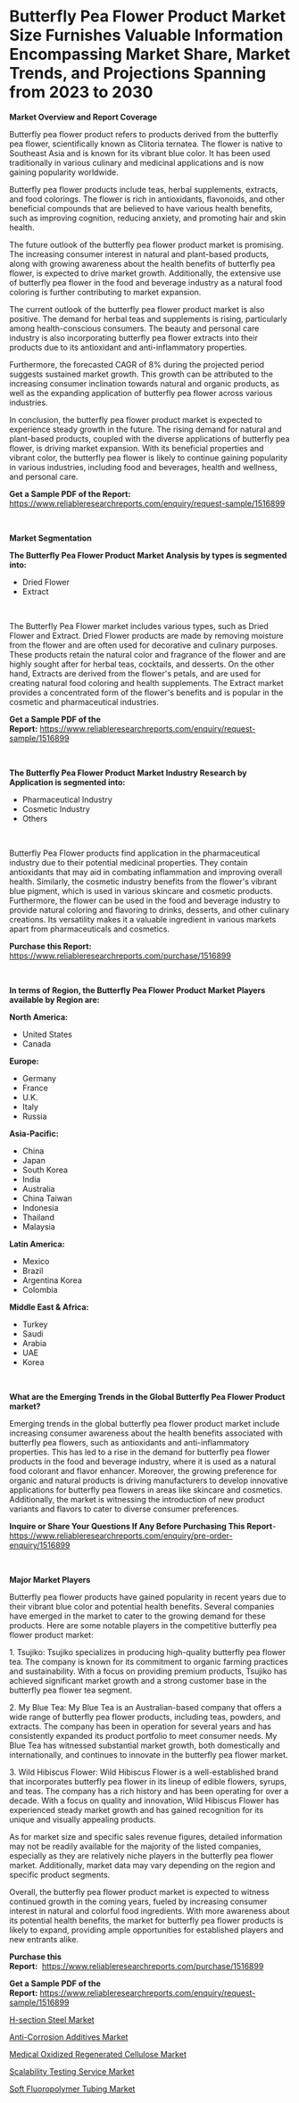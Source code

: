<p><h1>Butterfly Pea Flower Product Market Size Furnishes Valuable Information Encompassing Market Share, Market Trends, and Projections Spanning from 2023 to 2030</h1></p><p><strong>Market Overview and Report Coverage</strong></p>
<p><p>Butterfly pea flower product refers to products derived from the butterfly pea flower, scientifically known as Clitoria ternatea. The flower is native to Southeast Asia and is known for its vibrant blue color. It has been used traditionally in various culinary and medicinal applications and is now gaining popularity worldwide.</p><p>Butterfly pea flower products include teas, herbal supplements, extracts, and food colorings. The flower is rich in antioxidants, flavonoids, and other beneficial compounds that are believed to have various health benefits, such as improving cognition, reducing anxiety, and promoting hair and skin health.</p><p>The future outlook of the butterfly pea flower product market is promising. The increasing consumer interest in natural and plant-based products, along with growing awareness about the health benefits of butterfly pea flower, is expected to drive market growth. Additionally, the extensive use of butterfly pea flower in the food and beverage industry as a natural food coloring is further contributing to market expansion.</p><p>The current outlook of the butterfly pea flower product market is also positive. The demand for herbal teas and supplements is rising, particularly among health-conscious consumers. The beauty and personal care industry is also incorporating butterfly pea flower extracts into their products due to its antioxidant and anti-inflammatory properties.</p><p>Furthermore, the forecasted CAGR of 8% during the projected period suggests sustained market growth. This growth can be attributed to the increasing consumer inclination towards natural and organic products, as well as the expanding application of butterfly pea flower across various industries.</p><p>In conclusion, the butterfly pea flower product market is expected to experience steady growth in the future. The rising demand for natural and plant-based products, coupled with the diverse applications of butterfly pea flower, is driving market expansion. With its beneficial properties and vibrant color, the butterfly pea flower is likely to continue gaining popularity in various industries, including food and beverages, health and wellness, and personal care.</p></p>
<p><strong>Get a Sample PDF of the Report:</strong> <a href="https://www.reliableresearchreports.com/enquiry/request-sample/1516899">https://www.reliableresearchreports.com/enquiry/request-sample/1516899</a></p>
<p>&nbsp;</p>
<p><strong>Market Segmentation</strong></p>
<p><strong>The Butterfly Pea Flower Product Market Analysis by types is segmented into:</strong></p>
<p><ul><li>Dried Flower</li><li>Extract</li></ul></p>
<p>&nbsp;</p>
<p><p>The Butterfly Pea Flower market includes various types, such as Dried Flower and Extract. Dried Flower products are made by removing moisture from the flower and are often used for decorative and culinary purposes. These products retain the natural color and fragrance of the flower and are highly sought after for herbal teas, cocktails, and desserts. On the other hand, Extracts are derived from the flower's petals, and are used for creating natural food coloring and health supplements. The Extract market provides a concentrated form of the flower's benefits and is popular in the cosmetic and pharmaceutical industries.</p></p>
<p><strong>Get a Sample PDF of the Report:</strong>&nbsp;<a href="https://www.reliableresearchreports.com/enquiry/request-sample/1516899">https://www.reliableresearchreports.com/enquiry/request-sample/1516899</a></p>
<p>&nbsp;</p>
<p><strong>The Butterfly Pea Flower Product Market Industry Research by Application is segmented into:</strong></p>
<p><ul><li>Pharmaceutical Industry</li><li>Cosmetic Industry</li><li>Others</li></ul></p>
<p>&nbsp;</p>
<p><p>Butterfly Pea Flower products find application in the pharmaceutical industry due to their potential medicinal properties. They contain antioxidants that may aid in combating inflammation and improving overall health. Similarly, the cosmetic industry benefits from the flower's vibrant blue pigment, which is used in various skincare and cosmetic products. Furthermore, the flower can be used in the food and beverage industry to provide natural coloring and flavoring to drinks, desserts, and other culinary creations. Its versatility makes it a valuable ingredient in various markets apart from pharmaceuticals and cosmetics.</p></p>
<p><strong>Purchase this Report:</strong>&nbsp; <a href="https://www.reliableresearchreports.com/purchase/1516899">https://www.reliableresearchreports.com/purchase/1516899</a></p>
<p>&nbsp;</p>
<p><strong>In terms of Region, the Butterfly Pea Flower Product Market Players available by Region are:</strong></p>
<p>
    <p> <strong> North America: </strong>
        <ul>
            <li>United States</li>
            <li>Canada</li>
        </ul>
        </p> 
    <p> <strong> Europe: </strong>
        <ul>
            <li>Germany</li>
            <li>France</li>
            <li>U.K.</li>
            <li>Italy</li>
            <li>Russia</li>
        </ul>
        </p> 
    <p> <strong> Asia-Pacific: </strong>
        <ul>
            <li>China</li>
            <li>Japan</li>
            <li>South Korea</li>
            <li>India</li>
            <li>Australia</li>
            <li>China Taiwan</li>
            <li>Indonesia</li>
            <li>Thailand</li>
            <li>Malaysia</li>
        </ul>
        </p> 
    <p> <strong> Latin America: </strong>
        <ul>
            <li>Mexico</li>
            <li>Brazil</li>
            <li>Argentina Korea</li>
            <li>Colombia</li>
        </ul>
        </p> 
    <p> <strong> Middle East & Africa: </strong>
        <ul>
            <li>Turkey</li>
            <li>Saudi</li>
            <li>Arabia</li>
            <li>UAE</li>
            <li>Korea</li>
        </ul>
    </p>
    </p>
<p>&nbsp;</p>
<p><strong>What are the Emerging Trends in the Global Butterfly Pea Flower Product market?</strong></p>
<p><p>Emerging trends in the global butterfly pea flower product market include increasing consumer awareness about the health benefits associated with butterfly pea flowers, such as antioxidants and anti-inflammatory properties. This has led to a rise in the demand for butterfly pea flower products in the food and beverage industry, where it is used as a natural food colorant and flavor enhancer. Moreover, the growing preference for organic and natural products is driving manufacturers to develop innovative applications for butterfly pea flowers in areas like skincare and cosmetics. Additionally, the market is witnessing the introduction of new product variants and flavors to cater to diverse consumer preferences.</p></p>
<p><strong>Inquire or Share Your Questions If Any Before Purchasing This Report</strong>- <a href="https://www.reliableresearchreports.com/enquiry/pre-order-enquiry/1516899">https://www.reliableresearchreports.com/enquiry/pre-order-enquiry/1516899</a></p>
<p>&nbsp;</p>
<p><strong>Major Market Players</strong></p>
<p><p>Butterfly pea flower products have gained popularity in recent years due to their vibrant blue color and potential health benefits. Several companies have emerged in the market to cater to the growing demand for these products. Here are some notable players in the competitive butterfly pea flower product market:</p><p>1. Tsujiko: Tsujiko specializes in producing high-quality butterfly pea flower tea. The company is known for its commitment to organic farming practices and sustainability. With a focus on providing premium products, Tsujiko has achieved significant market growth and a strong customer base in the butterfly pea flower tea segment.</p><p>2. My Blue Tea: My Blue Tea is an Australian-based company that offers a wide range of butterfly pea flower products, including teas, powders, and extracts. The company has been in operation for several years and has consistently expanded its product portfolio to meet consumer needs. My Blue Tea has witnessed substantial market growth, both domestically and internationally, and continues to innovate in the butterfly pea flower market.</p><p>3. Wild Hibiscus Flower: Wild Hibiscus Flower is a well-established brand that incorporates butterfly pea flower in its lineup of edible flowers, syrups, and teas. The company has a rich history and has been operating for over a decade. With a focus on quality and innovation, Wild Hibiscus Flower has experienced steady market growth and has gained recognition for its unique and visually appealing products.</p><p>As for market size and specific sales revenue figures, detailed information may not be readily available for the majority of the listed companies, especially as they are relatively niche players in the butterfly pea flower market. Additionally, market data may vary depending on the region and specific product segments.</p><p>Overall, the butterfly pea flower product market is expected to witness continued growth in the coming years, fueled by increasing consumer interest in natural and colorful food ingredients. With more awareness about its potential health benefits, the market for butterfly pea flower products is likely to expand, providing ample opportunities for established players and new entrants alike.</p></p>
<p><strong>Purchase this Report:</strong>&nbsp;&nbsp;<a href="https://www.reliableresearchreports.com/purchase/1516899">https://www.reliableresearchreports.com/purchase/1516899</a></p>
<p></p>
<p><strong>Get a Sample PDF of the Report:</strong>&nbsp;<a href="https://www.reliableresearchreports.com/enquiry/request-sample/1516899">https://www.reliableresearchreports.com/enquiry/request-sample/1516899</a></p>
<p><p><a href="https://github.com/ashepherd82/Market-Research-Report-List-1/blob/main/h-section-steel-market.md">H-section Steel Market</a></p><p><a href="https://medium.com/@yashreports27/decoding-anti-corrosion-additives-market-metrics-market-share-trends-and-growth-patterns-a055cdb89113">Anti-Corrosion Additives Market</a></p><p><a href="https://medium.com/@shiv151299/medical-oxidized-regenerated-cellulose-market-trends-forecast-and-competitive-analysis-to-2030-b4e5cdf5df39">Medical Oxidized Regenerated Cellulose Market</a></p><p><a href="https://github.com/FassouRP/Market-Research-Report-List-1/blob/main/scalability-testing-service-market.md">Scalability Testing Service Market</a></p><p><a href="https://medium.com/@shivay151299/soft-fluoropolymer-tubing-market-outlook-industry-overview-and-forecast-2023-to-2030-0d3d0211e7c7">Soft Fluoropolymer Tubing Market</a></p></p>
